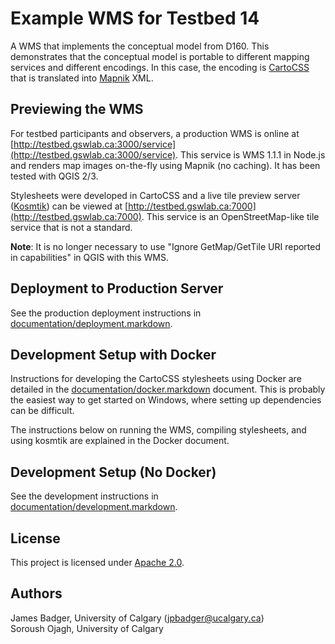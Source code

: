 # Example WMS for Testbed 14

A WMS that implements the conceptual model from D160. This demonstrates that the conceptual model is portable to different mapping services and different encodings. In this case, the encoding is [CartoCSS][] that is translated into [Mapnik][] XML.

[CartoCSS]: https://github.com/mapbox/carto
[Mapnik]: https://mapnik.org

## Previewing the WMS

For testbed participants and observers, a production WMS is online at [http://testbed.gswlab.ca:3000/service](http://testbed.gswlab.ca:3000/service). This service is WMS 1.1.1 in Node.js and renders map images on-the-fly using Mapnik (no caching). It has been tested with QGIS 2/3.

Stylesheets were developed in CartoCSS and a live tile preview server ([Kosmtik][]) can be viewed at [http://testbed.gswlab.ca:7000](http://testbed.gswlab.ca:7000). This service is an OpenStreetMap-like tile service that is not a standard.

**Note**: It is no longer necessary to use "Ignore GetMap/GetTile URI reported in capabilities" in QGIS with this WMS.

[Kosmtik]: https://github.com/kosmtik/kosmtik

## Deployment to Production Server

See the production deployment instructions in [documentation/deployment.markdown](documentation/deployment.markdown).

## Development Setup with Docker

Instructions for developing the CartoCSS stylesheets using Docker are detailed in the [documentation/docker.markdown](documentation/docker.markdown) document. This is probably the easiest way to get started on Windows, where setting up dependencies can be difficult.

The instructions below on running the WMS, compiling stylesheets, and using kosmtik are explained in the Docker document.

## Development Setup (No Docker)

See the development instructions in [documentation/development.markdown](documentation/development.markdown).

## License

This project is licensed under [Apache 2.0](https://opensource.org/licenses/Apache-2.0).

## Authors

James Badger, University of Calgary (<jpbadger@ucalgary.ca>)  
Soroush Ojagh, University of Calgary

